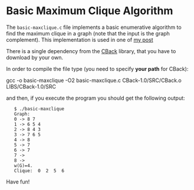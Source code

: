 # Basic Maximum Clique Algorithm

The ```basic-maxclique.c``` file implements a basic enumerative algorithm
to find the maximum clique in a graph (note that the input is the
graph complement). This implementation is used in one of [my post](http://stegua.github.com)

There is a single dependency from the [CBack](http://www.akira.ruc.dk/~keld/research/CBACK/) 
library, that you have to download by your own.

In order to compile the file type (you need to specify **your path** for CBack):

   gcc -o basic-maxclique -O2 basic-maxclique.c CBack-1.0/SRC/CBack.o LIBS/CBack-1.0/SRC

and then, if you execute the program you should get the following output:

```
   $ ./basic-maxclique
   Graph: 
   0 -> 8 7 
   1 -> 6 5 4 
   2 -> 8 4 3 
   3 -> 7 6 5 
   4 -> 8 
   5 -> 7 
   6 -> 7 
   7 -> 
   8 -> 
   w(G)=4.
   Clique:  0  2  5  6
```

Have fun!
